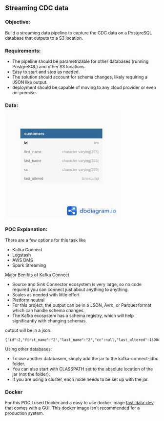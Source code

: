 ## Streaming CDC data

### Objective:  
Build a streaming data pipeline to capture the CDC data on a PostgreSQL database that outputs to a S3 location.

### Requirements:
* The pipeline should be parametrizable for other databases (running PostgreSQL) and other S3 locations.
* Easy to start and stop as needed.
* The solution should account for schema changes, likely requiring a JSON like output.
* deployment should be capable of moving to any cloud provider or even on-premise.

### Data:
![schema](schema.png)

### POC Explanation:

There are a few options for this task like
  * Kafka Connect
  * Logstash
  * AWS DMS
  * Spark Streaming

Major Benifits of Kafka Connect
* Source and Sink Connector ecosystem is very large, so no code required you can connect just about anything to anything.  
* Scales as needed with little effort   
* Platform neutral  
* For this project, the output can be in a JSON, Avro, or Parquet format which can handle schema changes.  
* The Kafka ecosystem has a schema registry, which will help significantly with changing schemas.  

output will be in a json:
```
{"id":2,"first_name":"2","last_name":"2","cc":null,"last_altered":1590426878772}
```

Using other databases:
* To use another databasem, simply add the jar to the kafka-connect-jdbc folder.
* You can also start with CLASSPATH set to the absolute location of the jar (not the folder).
* If you are using a cluster, each node needs to be set up with the jar.


### Docker

For this POC I used Docker and a easy to use docker image [fast-data-dev](https://hub.docker.com/r/landoop/fast-data-dev/) that comes with a GUI.
This docker image isn't recommended for a production system.
